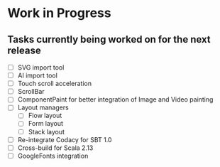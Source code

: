# Work in Progress
## Tasks currently being worked on for the next release

* [ ] SVG import tool
* [ ] AI import tool
* [ ] Touch scroll acceleration
* [ ] ScrollBar
* [ ] ComponentPaint for better integration of Image and Video painting
* [ ] Layout managers
    * [ ] Flow layout
    * [ ] Form layout
    * [ ] Stack layout
* [ ] Re-integrate Codacy for SBT 1.0
* [ ] Cross-build for Scala 2.13
* [ ] GoogleFonts integration